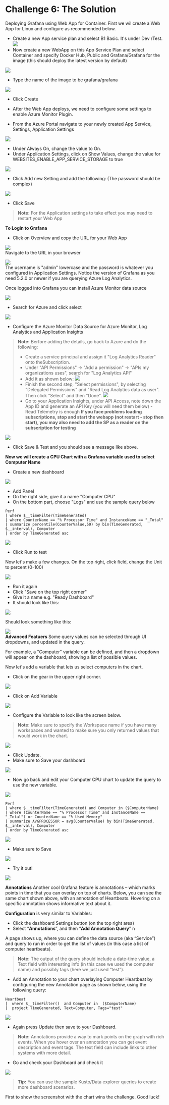 # Challenge 6: The Solution

Deploying Grafana using Web App for Container.
First we wil create a Web App for Linux and configure as recommended below.

- Create a new App service plan and select B1 Basic. It's under Dev /Test.
   ![](https://github.com/msghaleb/AzureMonitorHackathon/raw/master/images/image105.png)    
- Now create a new WebApp on this App Service Plan and select Container and specify Docker Hub, Public and Grafana/Grafana for the image (this should deploy the latest version by default)
  
![](https://github.com/msghaleb/AzureMonitorHackathon/raw/master/images/image106.png)
   
 - Type the name of the image to be grafana/grafana
   

![](https://github.com/msghaleb/AzureMonitorHackathon/raw/master/images/image107.png)    
- Click Create

- After the Web App deploys, we need to configure some settings to enable Azure Monitor Plugin.
- From the Azure Portal navigate to your newly created App Service, Settings, Application Settings  

![](https://github.com/msghaleb/AzureMonitorHackathon/raw/master/images/image109.png)  
- Under Always On, change the value to On.
- Under Application Settings, click on Show Values, change the value for WEBSITES_ENABLE_APP_SERVICE_STORAGE to true
  
![](https://github.com/msghaleb/AzureMonitorHackathon/raw/master/images/image111.png)    
- Click Add new Setting and add the following: (The password should be complex)  

![](https://github.com/msghaleb/AzureMonitorHackathon/raw/master/images/image112.png)  
- Click Save

>**Note:** For the Application settings to take effect you may need to restart your Web App

**To Login to Grafana**

- Click on Overview and copy the URL for your Web App


![](https://github.com/msghaleb/AzureMonitorHackathon/raw/master/images/image113.png)  
Navigate to the URL in your browser

![](https://github.com/msghaleb/AzureMonitorHackathon/raw/master/images/image114.jpeg)  
The username is "admin" lowercase and the password is whatever you configured in Application Settings. Notice the version of Grafana as you need 5.2.0 or newer if you are querying Azure Log Analytics.

Once logged into Grafana you can install Azure Monitor data source

![](https://github.com/msghaleb/AzureMonitorHackathon/raw/master/images/image115.png)  
- Search for Azure and click select
  
![](https://github.com/msghaleb/AzureMonitorHackathon/raw/master/images/image115_2.png)

- Configure the Azure Monitor Data Source for Azure Monitor, Log Analytics and Application Insights 

>**Note:** Berfore adding the details, go back to Azure and do the following: 
> - Create a service principal and assign it "Log Analytics Reader" onto theSubscription.
> - Under "API Permissions" -> "Add a permission" -> "APIs my organizations uses", search for "Log Analytics API"
> - Add it as shown below:
>![](https://github.com/msghaleb/AzureMonitorHackathon/raw/master/images/image118_2.png)
> - Finish the second step, "Select permissions", by selecting "Delegated Permissions" and "Read Log Analytics data as user". Then click "Select" and then "Done". 
>  ![](https://github.com/msghaleb/AzureMonitorHackathon/raw/master/images/image118_3.png)
> - Go to your Application Insights, under API Access, note down the App ID and generate an API Key (you will need them below) - Read Telemetry is enough
> **If you face problems loading subscriptions, stop and start the webapp (not restart - stop then start), you may also need to add the SP as a reader on the subscription for testing**
  

![](https://github.com/msghaleb/AzureMonitorHackathon/raw/master/images/image118.png)  
- Click Save & Test and you should see a message like above.  

**Now we will create a CPU Chart with a Grafana variable used to select Computer Name**

- Create a new dashboard

![](https://github.com/msghaleb/AzureMonitorHackathon/raw/master/images/image125.png)  
- Add Panel
- On the right side, give it a name "Computer CPU"
- On the bottom part, choose "Logs" and use the sample query below  
```
Perf                                                             
| where $__timeFilter(TimeGenerated) 
| where CounterName == "% Processor Time" and InstanceName == "_Total"
| summarize percentile(CounterValue,50) by bin(TimeGenerated, $__interval), Computer 
| order by TimeGenerated asc
```  
![](https://github.com/msghaleb/AzureMonitorHackathon/raw/master/images/image126.png)
- Click Run to test

Now let's make a few changes. On the top right, click field, change the Unit to percent (0-100)  

![](https://github.com/msghaleb/AzureMonitorHackathon/raw/master/images/image130.png)  
- Run it again
- Click "Save on the top right corner"
- Give it a name e.g. "Ready Dashboard"
- It should look like this:   

![](https://github.com/msghaleb/AzureMonitorHackathon/raw/master/images/image132.png)    

  

Should look something like this:

  

  

![](https://github.com/msghaleb/AzureMonitorHackathon/raw/master/images/image133.png)  
**Advanced Featuers**
Some query values can be selected through UI dropdowns, and updated in the query.

For example, a "Computer" variable can be defined, and then a dropdown will appear on the dashboard, showing a list of possible values. 

Now let's add a variable that lets us select computers in the chart.  
- Click on the gear in the upper right corner.

![](https://github.com/msghaleb/AzureMonitorHackathon/raw/master/images/image135.png)  
- Click on Add Variable  

![](https://github.com/msghaleb/AzureMonitorHackathon/raw/master/images/image136.png)  
- Configure the Variable to look like the screen below. 
>**Note:** Make sure to specify the Workspace name if you have many workspaces and wanted to make sure you only returned values that would work in the chart.  

![](https://github.com/msghaleb/AzureMonitorHackathon/raw/master/images/image137.png)  
- Click Update.  
- Make sure to Save your dashboard   

![](https://github.com/msghaleb/AzureMonitorHackathon/raw/master/images/image139.png)  
- Now go back and edit your Computer CPU chart to update the query to use the new variable.  

![](https://github.com/msghaleb/AzureMonitorHackathon/raw/master/images/image140.png)  
```
Perf                                                       
| where $__timeFilter(TimeGenerated) and Computer in ($ComputerName)
| where (CounterName == "% Processor Time" and InstanceName == "_Total") or CounterName == "% Used Memory"                                       
| summarize AVGPROCESSOR = avg(CounterValue) by bin(TimeGenerated, $__interval), Computer 
| order by TimeGenerated asc
```

![](https://github.com/msghaleb/AzureMonitorHackathon/raw/master/images/image140_2.png)
  

- Make sure to Save   

![](https://github.com/msghaleb/AzureMonitorHackathon/raw/master/images/image141.png)  
- Try it out!
   

![](https://github.com/msghaleb/AzureMonitorHackathon/raw/master/images/image142.png)  

**Annotations**
Another cool Grafana feature is annotations – which marks points in time that you can overlay on top of charts.
Below, you can see the same chart shown above, with an annotation of Heartbeats. Hovering on a specific annotation shows informative text about it.  
  
**Configuration** is very similar to Variables:
- Click the dashboard Settings button (on the top right area)
- Select “**Annotations**”, and then “**Add Annotation Query**”    n

A page shows up, where you can define the data source (aka “Service”) and query to run in order to get the list of values (in this case a list of computer heartbeats).

>**Note:** The output of the query should include a date-time value, a Text field with interesting info (in this case we used the computer name) and possibly tags (here we just used “test”).

- Add an Annotation to your chart overlaying Computer Heartbeat by configuring the new Annotation page as shown below, using the following query:  
```
Heartbeat
|  where $__timeFilter()  and Computer in  ($ComputerName)
|  project TimeGenerated, Text=Computer, Tags="test"
```
  

![](https://github.com/msghaleb/AzureMonitorHackathon/raw/master/images/image143.png)  
- Again press Update then save to your Dashboard.
  
>**Note:**  Annotations provide a way to mark points on the graph with rich events. When you hover over an annotation you can get event description and event tags. The text field can include links to other systems with more detail.

- Go and check your Dashboard and check it

![](https://github.com/msghaleb/AzureMonitorHackathon/raw/master/images/image144.png)  

>**Tip:** You can use the sample Kusto/Data explorer queries to create more dashboard scenarios.

 First to show the screenshot with the chart wins the challenge. 
 Good luck!

  

  


